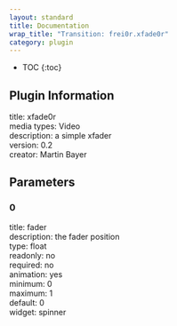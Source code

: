 ```yaml
---
layout: standard
title: Documentation
wrap_title: "Transition: frei0r.xfade0r"
category: plugin
---
```

* TOC
{:toc}

## Plugin Information

title: xfade0r  
media types:
Video  
description: a simple xfader  
version: 0.2  
creator: Martin Bayer  

## Parameters

### 0

title: fader    
description:
the fader position  
type: float  
readonly: no  
required: no  
animation: yes  
minimum: 0  
maximum: 1  
default: 0  
widget: spinner  

